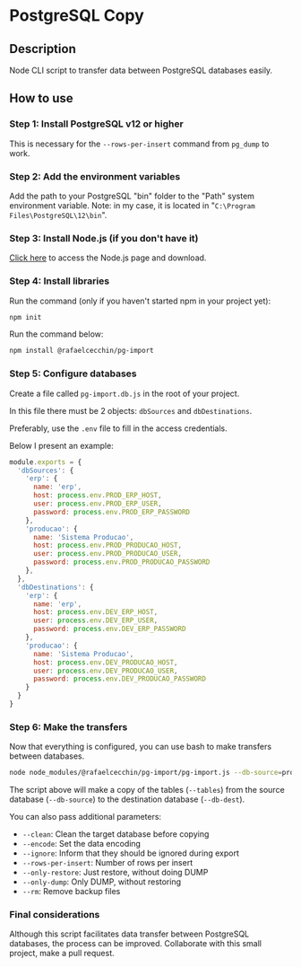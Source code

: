# PostgreSQL Copy

## Description
Node CLI script to transfer data between PostgreSQL databases easily.

## How to use

### Step 1: Install PostgreSQL v12 or higher

This is necessary for the `--rows-per-insert` command from `pg_dump` to work.

### Step 2: Add the environment variables

Add the path to your PostgreSQL "bin" folder to the "Path" system environment variable.
Note: in my case, it is located in "`C:\Program Files\PostgreSQL\12\bin`".

### Step 3: Install Node.js (if you don't have it)

[Click here](https://nodejs.org/en) to access the Node.js page and download.

### Step 4: Install libraries

Run the command (only if you haven't started npm in your project yet):

```bash
npm init
```

Run the command below:

```bash
npm install @rafaelcecchin/pg-import
```

### Step 5: Configure databases

Create a file called `pg-import.db.js` in the root of your project.

In this file there must be 2 objects: `dbSources` and `dbDestinations`.

Preferably, use the `.env` file to fill in the access credentials.

Below I present an example:

```javascript
module.exports = {
  'dbSources': {
    'erp': {
      name: 'erp',
      host: process.env.PROD_ERP_HOST,
      user: process.env.PROD_ERP_USER,
      password: process.env.PROD_ERP_PASSWORD
    },
    'producao': {
      name: 'Sistema Producao',
      host: process.env.PROD_PRODUCAO_HOST,
      user: process.env.PROD_PRODUCAO_USER,
      password: process.env.PROD_PRODUCAO_PASSWORD
    },
  },
  'dbDestinations': {
    'erp': {
      name: 'erp',
      host: process.env.DEV_ERP_HOST,
      user: process.env.DEV_ERP_USER,
      password: process.env.DEV_ERP_PASSWORD
    },
    'producao': {
      name: 'Sistema Producao',
      host: process.env.DEV_PRODUCAO_HOST,
      user: process.env.DEV_PRODUCAO_USER,
      password: process.env.DEV_PRODUCAO_PASSWORD
    }
  }
}
```

### Step 6: Make the transfers

Now that everything is configured, you can use bash to make transfers between databases.

```bash
node node_modules/@rafaelcecchin/pg-import/pg-import.js --db-source=producao --db-dest=producao --tables=rnc cargos defeitos_causas
```

The script above will make a copy of the tables (`--tables`) from the source database (`--db-source`) to the destination database (`--db-dest`).

You can also pass additional parameters:
- `--clean`: Clean the target database before copying
- `--encode`: Set the data encoding
- `--ignore`: Inform that they should be ignored during export
- `--rows-per-insert`: Number of rows per insert
- `--only-restore`: Just restore, without doing DUMP
- `--only-dump`: Only DUMP, without restoring
- `--rm`: Remove backup files

### Final considerations

Although this script facilitates data transfer between PostgreSQL databases, the process can be improved.
Collaborate with this small project, make a pull request.